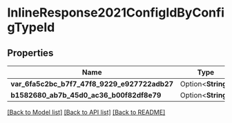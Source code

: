 # InlineResponse2021ConfigIdByConfigTypeId

## Properties

Name | Type | Description | Notes
------------ | ------------- | ------------- | -------------
**var_6fa5c2bc_b7f7_47f8_9229_e927722adb27** | Option<**String**> |  | [optional]
**b1582680_ab7b_45d0_ac36_b00f82df8e79** | Option<**String**> |  | [optional]

[[Back to Model list]](../README.md#documentation-for-models) [[Back to API list]](../README.md#documentation-for-api-endpoints) [[Back to README]](../README.md)


